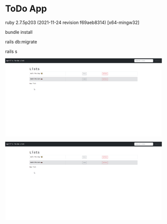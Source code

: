 # ToDo App

ruby 2.7.5p203 (2021-11-24 revision f69aeb8314) [x64-mingw32]

bundle install

rails db:migrate

rails s

![Image 1](1.png)


![Image 12](1.png)

